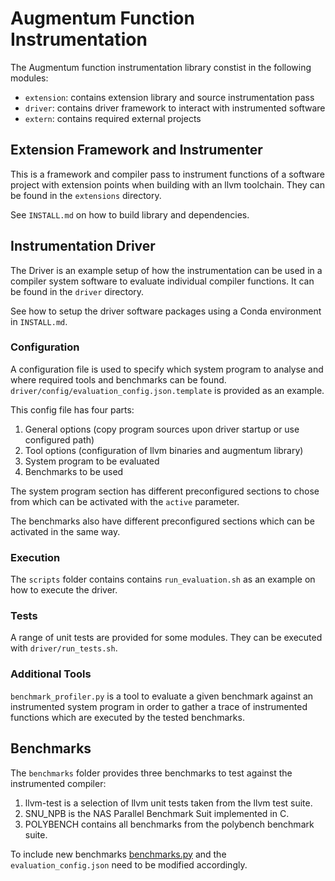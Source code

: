 # Augmentum Function Instrumentation

The Augmentum function instrumentation library constist in the following modules:

- ```extension```: contains extension library and source instrumentation pass
- ```driver```: contains driver framework to interact with instrumented software
- ```extern```: contains required external projects


## Extension Framework and Instrumenter

This is a framework and compiler pass to instrument functions of a software project with extension points when building with an llvm toolchain. They can be found in the ```extensions``` directory.

See ```INSTALL.md``` on how to build library and dependencies.

## Instrumentation Driver

The Driver is an example setup of how the instrumentation can be used in a compiler system software to evaluate individual compiler functions. It can be found in the ```driver``` directory.

See how to setup the driver software packages using a Conda environment in ```INSTALL.md```.

### Configuration

A configuration file is used to specify which system program to analyse and where required tools and benchmarks can be found. ```driver/config/evaluation_config.json.template``` is provided as an example.

This config file has four parts:

1. General options (copy program sources upon driver startup or use configured path)
2. Tool options (configuration of llvm binaries and augmentum library)
3. System program to be evaluated
4. Benchmarks to be used

The system program section has different preconfigured sections to chose from which can be activated with the ```active``` parameter.

The benchmarks also have different preconfigured sections which can be activated in the same way.

### Execution

The ```scripts``` folder contains contains ```run_evaluation.sh``` as an example on how to execute the driver.

### Tests

A range of unit tests are provided for some modules. They can be executed with ```driver/run_tests.sh```.

### Additional Tools

```benchmark_profiler.py``` is a tool to evaluate a given benchmark against an instrumented system program in order to gather a trace of instrumented functions which are executed by the tested benchmarks.

## Benchmarks

The ```benchmarks``` folder provides three benchmarks to test against the instrumented compiler:

1. llvm-test is a selection of llvm unit tests taken from the llvm test suite.
2. SNU_NPB is the NAS Parallel Benchmark Suit implemented in C.
3. POLYBENCH contains all benchmarks from the polybench benchmark suite.

To include new benchmarks [benchmarks.py](driver/augmentum/benchmarks.py) and the ```evaluation_config.json``` need to be modified accordingly.
